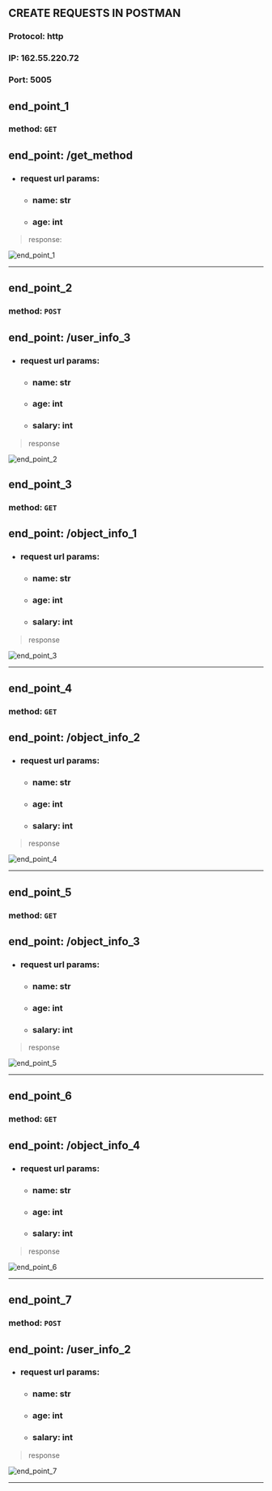 
## CREATE REQUESTS IN POSTMAN
### Protocol: http
### IP: 162.55.220.72
### Port: 5005
## end_point_1
### method: ```GET```
## end_point: /get_method
- ### request url params:
  - ### name: str
  - ### age: int
>response:

<img src="screenshots/ep_1.jpeg" alt="end_point_1">

---
## end_point_2
### method: ```POST```
## end_point: /user_info_3
- ### request url params:    
  - ### name: str
  - ### age: int
  - ### salary: int
>response

<img src="screenshots/ep_2.jpeg" alt="end_point_2">

## end_point_3
### method: ```GET```
## end_point: /object_info_1
- ### request url params:
  - ### name: str
  - ### age: int
  - ### salary: int
>response

<img src="screenshots/ep_3.jpeg" alt="end_point_3">

---
## end_point_4
### method: ```GET```
## end_point: /object_info_2
- ### request url params:
  - ### name: str
  - ### age: int
  - ### salary: int
>response

<img src="screenshots/ep_4.jpeg" alt="end_point_4">

---
## end_point_5
### method: ```GET```
## end_point: /object_info_3
- ### request url params:
  - ### name: str
  - ### age: int
  - ### salary: int
>response

<img src="screenshots/ep_5.jpeg" alt="end_point_5">

---
## end_point_6
### method: ```GET```
## end_point: /object_info_4
- ### request url params:
  - ### name: str
  - ### age: int
  - ### salary: int
>response

<img src="screenshots/ep_6.jpeg" alt="end_point_6">

---
## end_point_7
### method: ```POST```
## end_point: /user_info_2
- ### request url params:        
  - ### name: str
  - ### age: int
  - ### salary: int
>response

<img src="screenshots/ep_7.jpeg" alt="end_point_7">

---
